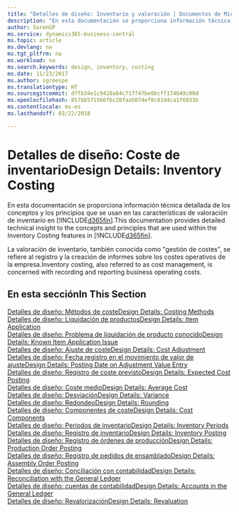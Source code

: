 ```yaml
---
title: "Detalles de diseño: Inventario y valoración | Documentos de Microsoft"
description: "En esta documentación se proporciona información técnica detallada de los conceptos y los principios que se usan en las características de valoración de inventario en Business Central."
author: SorenGP
ms.service: dynamics365-business-central
ms.topic: article
ms.devlang: na
ms.tgt_pltfrm: na
ms.workload: na
ms.search.keywords: design, inventory, costing
ms.date: 11/23/2017
ms.author: sgroespe
ms.translationtype: HT
ms.sourcegitcommit: d7fb34e1c9428a64c71ff47be8bcff174649c00d
ms.openlocfilehash: 857bb571566f6c20faa5074ef0c81d4ca1f6033b
ms.contentlocale: es-es
ms.lasthandoff: 03/22/2018

---
```

# <a name="design-details-inventory-costing"></a><span data-ttu-id="1d74a-103">Detalles de diseño: Coste de inventario</span><span class="sxs-lookup"><span data-stu-id="1d74a-103">Design Details: Inventory Costing</span></span>
<span data-ttu-id="1d74a-104">En esta documentación se proporciona información técnica detallada de los conceptos y los principios que se usan en las características de valoración de inventario en [!INCLUDE[d365fin](includes/d365fin_md.md)].</span><span class="sxs-lookup"><span data-stu-id="1d74a-104">This documentation provides detailed technical insight to the concepts and principles that are used within the Inventory Costing features in [!INCLUDE[d365fin](includes/d365fin_md.md)].</span></span>  

<span data-ttu-id="1d74a-105">La valoración de inventario, también conocida como "gestión de costes", se refiere al registro y la creación de informes sobre los costes operativos de la empresa.</span><span class="sxs-lookup"><span data-stu-id="1d74a-105">Inventory costing, also referred to as cost management, is concerned with recording and reporting business operating costs.</span></span>  

## <a name="in-this-section"></a><span data-ttu-id="1d74a-106">En esta sección</span><span class="sxs-lookup"><span data-stu-id="1d74a-106">In This Section</span></span>  
[<span data-ttu-id="1d74a-107">Detalles de diseño: Métodos de coste</span><span class="sxs-lookup"><span data-stu-id="1d74a-107">Design Details: Costing Methods</span></span>](design-details-costing-methods.md)  
[<span data-ttu-id="1d74a-108">Detalles de diseño: Liquidación de productos</span><span class="sxs-lookup"><span data-stu-id="1d74a-108">Design Details: Item Application</span></span>](design-details-item-application.md)  
[<span data-ttu-id="1d74a-109">Detalles de diseño: Problema de liquidación de producto conocido</span><span class="sxs-lookup"><span data-stu-id="1d74a-109">Design Details: Known Item Application Issue</span></span>](design-details-inventory-zero-level-open-item-ledger-entries.md)  
[<span data-ttu-id="1d74a-110">Detalles de diseño: Ajuste de coste</span><span class="sxs-lookup"><span data-stu-id="1d74a-110">Design Details: Cost Adjustment</span></span>](design-details-cost-adjustment.md)  
[<span data-ttu-id="1d74a-111">Detalles de diseño: Fecha registro en el movimiento de valor de ajuste</span><span class="sxs-lookup"><span data-stu-id="1d74a-111">Design Details: Posting Date on Adjustment Value Entry</span></span>](design-details-inventory-adjustment-value-entry-posting-date.md)  
[<span data-ttu-id="1d74a-112">Detalles de diseño: Registro de coste previsto</span><span class="sxs-lookup"><span data-stu-id="1d74a-112">Design Details: Expected Cost Posting</span></span>](design-details-expected-cost-posting.md)  
[<span data-ttu-id="1d74a-113">Detalles de diseño: Coste medio</span><span class="sxs-lookup"><span data-stu-id="1d74a-113">Design Details: Average Cost</span></span>](design-details-average-cost.md)  
[<span data-ttu-id="1d74a-114">Detalles de diseño: Desviación</span><span class="sxs-lookup"><span data-stu-id="1d74a-114">Design Details: Variance</span></span>](design-details-variance.md)  
[<span data-ttu-id="1d74a-115">Detalles de diseño: Redondeo</span><span class="sxs-lookup"><span data-stu-id="1d74a-115">Design Details: Rounding</span></span>](design-details-rounding.md)  
[<span data-ttu-id="1d74a-116">Detalles de diseño: Componentes de coste</span><span class="sxs-lookup"><span data-stu-id="1d74a-116">Design Details: Cost Components</span></span>](design-details-cost-components.md)  
[<span data-ttu-id="1d74a-117">Detalles de diseño: Periodos de inventario</span><span class="sxs-lookup"><span data-stu-id="1d74a-117">Design Details: Inventory Periods</span></span>](design-details-inventory-periods.md)  
[<span data-ttu-id="1d74a-118">Detalles de diseño: Registro de inventario</span><span class="sxs-lookup"><span data-stu-id="1d74a-118">Design Details: Inventory Posting</span></span>](design-details-inventory-posting.md)  
[<span data-ttu-id="1d74a-119">Detalles de diseño: Registro de órdenes de producción</span><span class="sxs-lookup"><span data-stu-id="1d74a-119">Design Details: Production Order Posting</span></span>](design-details-production-order-posting.md)  
[<span data-ttu-id="1d74a-120">Detalles de diseño: Registro de pedidos de ensamblado</span><span class="sxs-lookup"><span data-stu-id="1d74a-120">Design Details: Assembly Order Posting</span></span>](design-details-assembly-order-posting.md)  
[<span data-ttu-id="1d74a-121">Detalles de diseño: Conciliación con contabilidad</span><span class="sxs-lookup"><span data-stu-id="1d74a-121">Design Details: Reconciliation with the General Ledger</span></span>](design-details-reconciliation-with-the-general-ledger.md)  
[<span data-ttu-id="1d74a-122">Detalles de diseño: cuentas de contabilidad</span><span class="sxs-lookup"><span data-stu-id="1d74a-122">Design Details: Accounts in the General Ledger</span></span>](design-details-accounts-in-the-general-ledger.md)  
[<span data-ttu-id="1d74a-123">Detalles de diseño: Revalorización</span><span class="sxs-lookup"><span data-stu-id="1d74a-123">Design Details: Revaluation</span></span>](design-details-revaluation.md)

